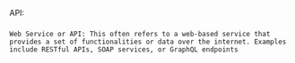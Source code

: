 API: 
#####
    Web Service or API: This often refers to a web-based service that provides a set of functionalities or data over the internet. Examples include RESTful APIs, SOAP services, or GraphQL endpoints